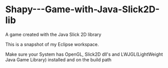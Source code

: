 # Shapy---Game-with-Java-Slick2D-lib
A game created with the Java Slick 2D library

This is a snapshot of my Eclipse workspace. 

Make sure your System has OpenGL, Slick2D dll's and LWJGL(LightWeight Java Game Library) installed and on the build path


